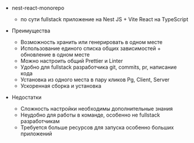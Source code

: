 * nest-react-monorepo
  - по сути fullstack приложение на Nest JS + Vite React на TypeScript

* Преимущества
    - Возможность хранить или генерировать в одном месте
    - Использование единого списка общих зависимостей + обновление в одном месте
    - Можно настроить общий Prettier и Linter
    - Удобно для fullstack разработчика git, commits, pr, написание кода
    - Установка из одного места в пару кликов Pg, Client, Server
    - Ускоренная сборка и установка

* Недостатки
    - Сложность настройки необходимы дополнительные знания
    - Неудобно для работы в команде, особенно не fullstack разработчикам
    - Требуется больше ресурсов для запуска особенно больших приложений